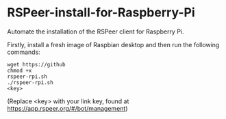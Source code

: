 # RSPeer-install-for-Raspberry-Pi

Automate the installation of the RSPeer client for Raspberry Pi.

Firstly, install a fresh image of Raspbian desktop and then run the following commands:

<code>wget https://github</code></br>
<code>chmod +x rspeer-rpi.sh</code></br>
<code>./rspeer-rpi.sh &lt;key&gt;</code></br>

(Replace &lt;key&gt; with your link key, found at https://app.rspeer.org/#/bot/management)

